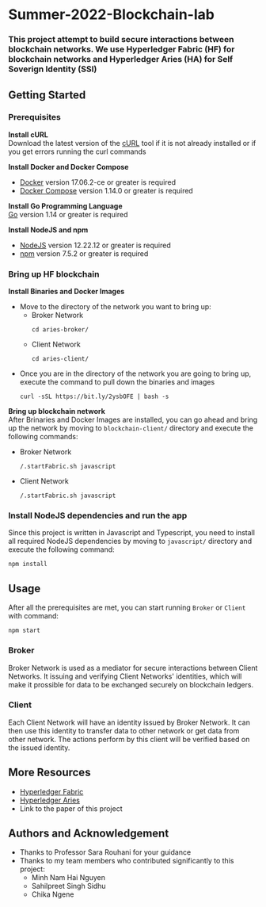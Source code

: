 # Summer-2022-Blockchain-lab

### This project attempt to build secure interactions between blockchain networks. We use Hyperledger Fabric (HF) for blockchain networks and Hyperledger Aries (HA) for Self Soverign Identity (SSI)

## Getting Started

### Prerequisites

**Install cURL**  
Download the latest version of the [cURL](https://curl.se/download.html) tool if it is not already installed or if you get errors running the curl commands

**Install Docker and Docker Compose**
* [Docker](https://www.docker.com/products/docker-desktop/) version 17.06.2-ce or greater is required
* [Docker Compose](https://docs.docker.com/compose/install/) version 1.14.0 or greater is required

**Install Go Programming Language**  
[Go](https://go.dev/dl/) version 1.14 or greater is required

**Install NodeJS and npm**
* [NodeJS](https://nodejs.org/en/download/) version 12.22.12 or greater is required
* [npm](https://nodejs.org/en/download/) version 7.5.2 or greater is required

### Bring up HF blockchain
**Install Binaries and Docker Images**
* Move to the directory of the network you want to bring up:
    * Broker Network 
        ```
        cd aries-broker/
        ```
    * Client Network
        ```
        cd aries-client/
        ```
* Once you are in the directory of the network you are going to bring up, execute the command to pull down the binaries and images
    ```
    curl -sSL https://bit.ly/2ysbOFE | bash -s
    ```

**Bring up blockchain network**  
After Brinaries and Docker Images are installed, you can go ahead and bring up the network by moving to `blockchain-client/` directory and execute the following commands:
* Broker Network
    ```
    /.startFabric.sh javascript
    ```
* Client Network
    ```
    /.startFabric.sh javascript
    ```

### Install NodeJS dependencies and run the app
Since this project is written in Javascript and Typescript, you need to install all required NodeJS dependencies by moving to `javascript/` directory and execute the following command:
```
npm install
```

## Usage
After all the prerequisites are met, you can start running `Broker` or `Client` with command:
```
npm start
```

### Broker
Broker Network is used as a mediator for secure interactions between Client Networks. It issuing and verifying Client Networks' identities, which will make it prossible for data to be exchanged securely on blockchain ledgers.

### Client
Each Client Network will have an identity issued by Broker Network. It can then use this identity to transfer data to other network or get data from other network. The actions perform by this client will be verified based on the issued identity.

## More Resources
* [Hyperledger Fabric](https://hyperledger-fabric.readthedocs.io/en/release-2.2/)
* [Hyperledger Aries](https://github.com/hyperledger/aries)
* Link to the paper of this project

## Authors and Acknowledgement
* Thanks to Professor Sara Rouhani for your guidance
* Thanks to my team members who contributed significantly to this project:
    * Minh Nam Hai Nguyen
    * Sahilpreet Singh Sidhu
    * Chika Ngene